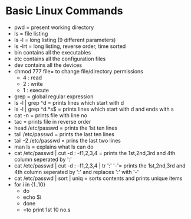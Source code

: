 # Basic Linux Commands
+ pwd = present working directory
+ ls = file listing
+ ls -l = long listing (9 different parameters)
+ ls -lrt = long listing, reverse order, time sorted
+ bin contains all the executables 
+ etc contains all the configuration files
+ dev contains all the devices 
+ chmod 777 file= to change file/directory permissions 
   - 4 : read
   - 2 : write
   - 1 : execute
+ grep = global regular expression
+ ls -l | grep ^d = prints lines which start with d
+ ls -l | grep ^d.*s$ = prints lines which start with d and ends with s
+ cat -n = prints file with line no
+ tac = prints file in reverse order
+ head /etc/passwd = prints the 1st ten lines
+ tail /etc/passwd = prints the last ten lines
+ tail -2 /etc/passwd = prins the last two lines 
+ man ls = explains what ls can do
+ cat /etc/passwd | cut -d : -f1,2,3,4 = prints the 1st,2nd,3rd and 4th column seperated by ':'
+ cat /etc/passwd | cut -d : -f1,2,3,4 | tr ':' '-'= prints the 1st,2nd,3rd and 4th column seperated by ':' and replaces ':' with '-'
+ cat /etc/passwd | sort | uniq = sorts contents and prints unique items
+ for i in {1..10}
    - do 
    - echo $i
    - done
    - =to print 1st 10 no.s